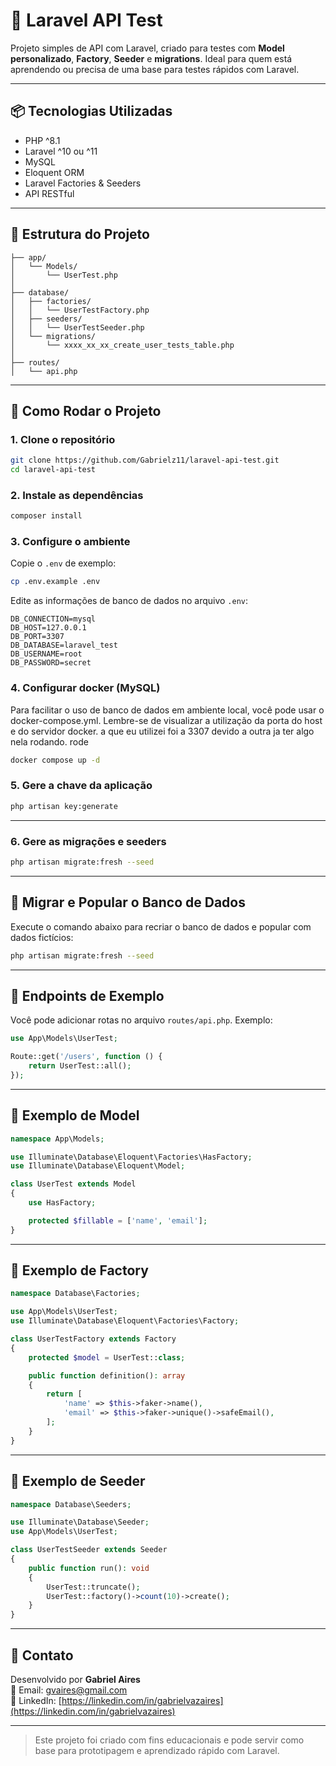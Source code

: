 # 🧪 Laravel API Test

Projeto simples de API com Laravel, criado para testes com **Model personalizado**, **Factory**, **Seeder** e **migrations**. Ideal para quem está aprendendo ou precisa de uma base para testes rápidos com Laravel.

---

## 📦 Tecnologias Utilizadas

- PHP ^8.1
- Laravel ^10 ou ^11
- MySQL
- Eloquent ORM
- Laravel Factories & Seeders
- API RESTful

---

## 📁 Estrutura do Projeto

```
├── app/
│   └── Models/
│       └── UserTest.php
│
├── database/
│   ├── factories/
│   │   └── UserTestFactory.php
│   ├── seeders/
│   │   └── UserTestSeeder.php
│   └── migrations/
│       └── xxxx_xx_xx_create_user_tests_table.php
│
├── routes/
│   └── api.php
```

---

## 🚀 Como Rodar o Projeto

### 1. Clone o repositório

```bash
git clone https://github.com/Gabrielz11/laravel-api-test.git
cd laravel-api-test
```

### 2. Instale as dependências

```bash
composer install
```

### 3. Configure o ambiente

Copie o `.env` de exemplo:

```bash
cp .env.example .env
```

Edite as informações de banco de dados no arquivo `.env`:

```
DB_CONNECTION=mysql
DB_HOST=127.0.0.1
DB_PORT=3307
DB_DATABASE=laravel_test
DB_USERNAME=root
DB_PASSWORD=secret
```
### 4. Configurar docker (MySQL)
Para facilitar o uso de banco de dados em ambiente local, você pode usar o docker-compose.yml.
Lembre-se de visualizar a utilização da porta do host e do servidor docker.
a que eu utilizei foi a 3307 devido a outra ja ter algo nela rodando.
rode
```bash
docker compose up -d
```
### 5. Gere a chave da aplicação

```bash
php artisan key:generate
```

---
### 6. Gere as migrações e seeders

```bash
php artisan migrate:fresh --seed
```

---
## 🧬 Migrar e Popular o Banco de Dados

Execute o comando abaixo para recriar o banco de dados e popular com dados fictícios:

```bash
php artisan migrate:fresh --seed
```

---

## 🔗 Endpoints de Exemplo

Você pode adicionar rotas no arquivo `routes/api.php`. Exemplo:

```php
use App\Models\UserTest;

Route::get('/users', function () {
    return UserTest::all();
});
```

---

## 🧱 Exemplo de Model

```php
namespace App\Models;

use Illuminate\Database\Eloquent\Factories\HasFactory;
use Illuminate\Database\Eloquent\Model;

class UserTest extends Model
{
    use HasFactory;

    protected $fillable = ['name', 'email'];
}
```

---

## 🧪 Exemplo de Factory

```php
namespace Database\Factories;

use App\Models\UserTest;
use Illuminate\Database\Eloquent\Factories\Factory;

class UserTestFactory extends Factory
{
    protected $model = UserTest::class;

    public function definition(): array
    {
        return [
            'name' => $this->faker->name(),
            'email' => $this->faker->unique()->safeEmail(),
        ];
    }
}
```

---

## 🌱 Exemplo de Seeder

```php
namespace Database\Seeders;

use Illuminate\Database\Seeder;
use App\Models\UserTest;

class UserTestSeeder extends Seeder
{
    public function run(): void
    {
        UserTest::truncate();
        UserTest::factory()->count(10)->create();
    }
}
```

---

## 📮 Contato

Desenvolvido por **Gabriel Aires**  
📧 Email: gvaires@gmail.com  
💼 LinkedIn: [https://linkedin.com/in/gabrielvazaires](https://linkedin.com/in/gabrielvazaires)

---

> Este projeto foi criado com fins educacionais e pode servir como base para prototipagem e aprendizado rápido com Laravel.
